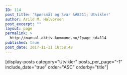 ```yaml
---
ID: 114
post_title: 'Spørsmål og Svar &#8211; Utvikler'
author: Arild M. Halvorsen
post_excerpt: ""
layout: page
permalink: >
  http://manual.aktiv-kommune.no/?page_id=114
published: true
post_date: 2017-11-11 18:58:48
---
```

[display-posts category="Utvikler" posts_per_page="-1" include_date="true" order="ASC" orderby="title"]